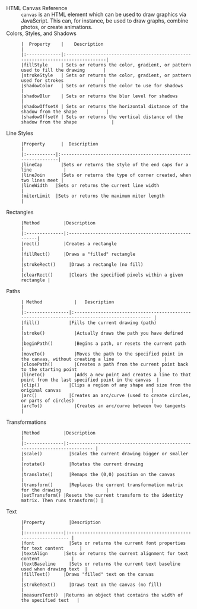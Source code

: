 <dl>
  <dt>HTML Canvas Reference</dt>
  <dd><code>canvas</code> is an HTML element which can be used to draw graphics via JavaScript. This can, for instance, be used to draw graphs, combine photos, or create animations.</dd>

  <dt>Colors, Styles, and Shadows</dt>
  <dd>

    |  Property    |	Description                                                                   |
    |:-------------|:-------------------------------------------------------------------------------|
    |fillStyle	   | Sets or returns the color, gradient, or pattern used to fill the drawing       |
    |strokeStyle   | Sets or returns the color, gradient, or pattern used for strokes               |
    |shadowColor   | Sets or returns the color to use for shadows                                   |
    |shadowBlur	   | Sets or returns the blur level for shadows                                     |
    |shadowOffsetX | Sets or returns the horizontal distance of the shadow from the shape           |
    |shadowOffsetY | Sets or returns the vertical distance of the shadow from the shape             |

  </dd>

  <dt>Line Styles</dt>
  <dd>

    |Property	   |  Description                                                   |
    |:-----------|:---------------------------------------------------------------|
    |lineCap	   |Sets or returns the style of the end caps for a line            |
    |lineJoin	   |Sets or returns the type of corner created, when two lines meet |
    |lineWidth	 |Sets or returns the current line width                          |
    |miterLimit	 |Sets or returns the maximum miter length                        |

  </dd>

  <dt>Rectangles</dt>
  <dd>
  
    |Method	        |Description                                          |
    |:--------------|:----------------------------------------------------|
    |rect()	        |Creates a rectangle                                  |
    |fillRect()	    |Draws a "filled" rectangle                           |
    |strokeRect()	  |Draws a rectangle (no fill)                          |
    |clearRect()	  |Clears the specified pixels within a given rectangle |
   
  </dd>

  <dt>Paths</dt>
  <dd>
  
    | Method	        |   Description                                                                                 |
    |:----------------|:--------------------------------------------------------------------------------------------- |
    |fill()	          |Fills the current drawing (path)                                                               |
    |stroke()	        |Actually draws the path you have defined                                                       |
    |beginPath()	    |Begins a path, or resets the current path                                                      |
    |moveTo()	        |Moves the path to the specified point in the canvas, without creating a line                   |
    |closePath()	    |Creates a path from the current point back to the starting point                               |
    |lineTo()	        |Adds a new point and creates a line to that point from the last specified point in the canvas  |
    |clip()	          |Clips a region of any shape and size from the original canvas                                  |
    |arc()	          |Creates an arc/curve (used to create circles, or parts of circles)                             |
    |arcTo()	        |Creates an arc/curve between two tangents                                                      |
  
  </dd>

  <dt>Transformations</dt>
  <dd>
    
    |Method	        |Description                                                                |
    |:--------------|:------------------------------------------------------------------------- |
    |scale()	      |Scales the current drawing bigger or smaller                               |
    |rotate()	      |Rotates the current drawing                                                |
    |translate()	  |Remaps the (0,0) position on the canvas                                    |
    |transform()	  |Replaces the current transformation matrix for the drawing                 |
    |setTransform()	|Resets the current transform to the identity matrix. Then runs transform() |
  
  </dd>

  <dt>Text</dt>
  <dd>
    
    |Property	      |Description                                                       |
    |:--------------|:---------------------------------------------------------------- |
    |font	          |Sets or returns the current font properties for text content      |
    |textAlign	    |Sets or returns the current alignment for text content            |
    |textBaseline	  |Sets or returns the current text baseline used when drawing text  |
    |fillText()	    |Draws "filled" text on the canvas                                 |
    |strokeText()	  |Draws text on the canvas (no fill)                                |
    |measureText()	|Returns an object that contains the width of the specified text   |
  
  
  </dd>
</dl>
